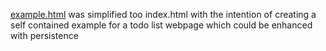 [example.html](https://codepen.io/erinmars/pen/JJObjE)
was simplified too index.html 
with the intention of creating a self contained example for a todo list webpage
which could be enhanced with persistence
